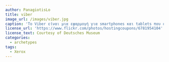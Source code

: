 ```yaml
---
author: PanagiotisLo
title: viber
image_url: /images/viber.jpg
caption: 'Το Viber είναι μια εφαρμογή για smartphones και tablets που επιτρέπει την τηλεφωνική επικοινωνία μεταξύ των χρηστών καθώς επίσης και την ανταλαγή φωτογραφιών, γραπτών μηνυμάτων και γενικότερα πολυμεσικού περιεχομένου όπως τα βίντεο.'
license_url: 'https://www.flickr.com/photos/hostingcoupons/6781954104'
license_text: Courtesy of Deutsches Museum
categories:
  - archetypes
tags:
  - Xerox
---
```

